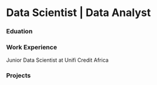 # Data Scientist | Data Analyst

### Eduation

### Work Experience 
Junior Data Scientist at Unifi Credit Africa 


### Projects 

